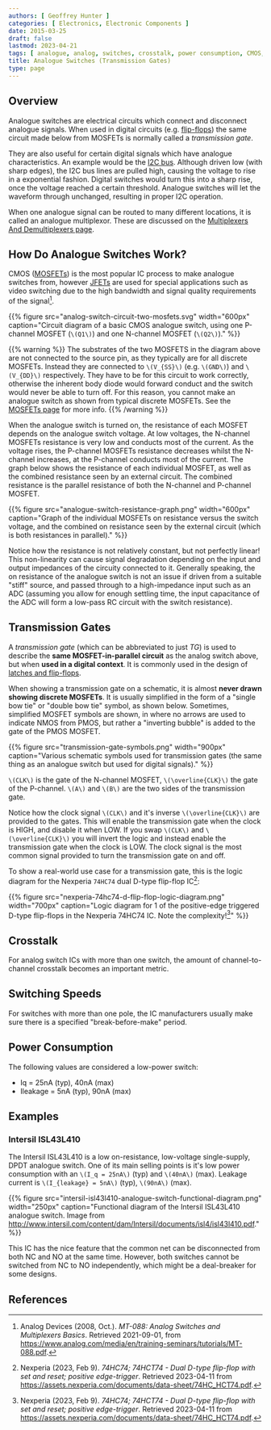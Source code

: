 ```yaml
---
authors: [ Geoffrey Hunter ]
categories: [ Electronics, Electronic Components ]
date: 2015-03-25
draft: false
lastmod: 2023-04-21
tags: [ analogue, analog, switches, crosstalk, power consumption, CMOS, MOSFETs, ADC, resistance, substrate, transmission gates, TGs, flip-flops, latches, I2C ]
title: Analogue Switches (Transmission Gates)
type: page
---
```


## Overview

Analogue switches are electrical circuits which connect and disconnect analogue signals. When used in digital circuits (e.g. [flip-flops](/electronics/circuit-design/digital-logic/latches-and-flip-flops/)) the same circuit made below from MOSFETs is normally called a _transmission gate_.

They are also useful for certain digital signals which have analogue characteristics. An example would be the [I2C bus](/electronics/communication-protocols/i2c-communication-protocol/). Although driven low (with sharp edges), the I2C bus lines are pulled high, causing the voltage to rise in a exponential fashion. Digital switches would turn this into a sharp rise, once the voltage reached a certain threshold. Analogue switches will let the waveform through unchanged, resulting in proper I2C operation.

When one analogue signal can be routed to many different locations, it is called an analogue multiplexor. These are discussed on the [Multiplexers And Demultiplexers page](/electronics/components/multiplexers-and-demultiplexers/).

## How Do Analogue Switches Work?

CMOS ([MOSFETs](/electronics/components/transistors/mosfets/)) is the most popular IC process to make analogue switches from, however [JFETs](/electronics/components/transistors/junction-gate-field-effect-transistor-jfets/) are used for special applications such as video switching due to the high bandwidth and signal quality requirements of the signal[^bib-ad-analog-switch-multiplexers-basics].

{{% figure src="analog-switch-circuit-two-mosfets.svg" width="600px" caption="Circuit diagram of a basic CMOS analogue switch, using one P-channel MOSFET (`\(Q1\)`) and one N-channel MOSFET (`\(Q2\)`)." %}}

{{% warning %}}
The substrates of the two MOSFETS in the diagram above are not connected to the source pin, as they typically are for all discrete MOSFETs. Instead they are connected to `\(V_{SS}\)` (e.g. `\(GND\)`) and `\(V_{DD}\)` respectively. They have to be for this circuit to work correctly, otherwise the inherent body diode would forward conduct and the switch would never be able to turn off. For this reason, you cannot make an analogue switch as shown from typical discrete MOSFETs. See the [MOSFETs page](/electronics/components/transistors/mosfets/#_the_substrate_body_connection) for more info.
{{% /warning %}}

When the analogue switch is turned on, the resistance of each MOSFET depends on the analogue switch voltage. At low voltages, the N-channel MOSFETs resistance is very low and conducts most of the current. As the voltage rises, the P-channel MOSFETs resistance decreases whilst the N-channel increases, at the P-channel conducts most of the current. The graph below shows the resistance of each individual MOSFET, as well as the combined resistance seen by an external circuit. The combined resistance is the parallel resistance of both the N-channel and P-channel MOSFET.

{{% figure src="analogue-switch-resistance-graph.png" width="600px" caption="Graph of the individual MOSFETs on resistance versus the switch voltage, and the combined on resistance seen by the external circuit (which is both resistances in parallel)." %}}

Notice how the resistance is not relatively constant, but not perfectly linear! This non-linearity can cause signal degradation depending on the input and output impedances of the circuity connected to it. Generally speaking, the on resistance of the analogue switch is not an issue if driven from a suitable "stiff" source, and passed through to a high-impedance input such as an ADC (assuming you allow for enough settling time, the input capacitance of the ADC will form a low-pass RC circuit with the switch resistance). 

## Transmission Gates

A _transmission gate_ (which can be abbreviated to just _TG_) is used to describe the **same MOSFET-in-parallel circuit** as the analog switch above, but when **used in a digital context**. It is commonly used in the design of [latches and flip-flops](/electronics/circuit-design/digital-logic/latches-and-flip-flops/).

When showing a transmission gate on a schematic, it is almost **never drawn showing discrete MOSFETs**. It is usually simplified in the form of a "single bow tie" or "double bow tie" symbol, as shown below. Sometimes, simplified MOSFET symbols are shown, in where no arrows are used to indicate NMOS from PMOS, but rather a "inverting bubble" is added to the gate of the PMOS MOSFET. 

{{% figure src="transmission-gate-symbols.png" width="900px" caption="Various schematic symbols used for transmission gates (the same thing as an analogue switch but used for digital signals)." %}}

`\(CLK\)` is the gate of the N-channel MOSFET, `\(\overline{CLK}\)` the gate of the P-channel. `\(A\)` and `\(B\)` are the two sides of the transmission gate.

Notice how the clock signal `\(CLK\)` and it's inverse `\(\overline{CLK}\)` are provided to the gates. This will enable the transmission gate when the clock is HIGH, and disable it when LOW. If you swap `\(CLK\)` and `\(\overline{CLK}\)` you will invert the logic and instead enable the transmission gate when the clock is LOW. The clock signal is the most common signal provided to turn the transmission gate on and off. 

To show a real-world use case for a transmission gate, this is the logic diagram for the Nexperia `74HC74` dual D-type flip-flop IC[^bib-nexperia-74hc74-ds]:

{{% figure src="nexperia-74hc74-d-flip-flop-logic-diagram.png" width="700px" caption="Logic diagram for 1 of the positive-edge triggered D-type flip-flops in the Nexperia 74HC74 IC. Note the complexity![^bib-nexperia-74hc74-ds]" %}}

## Crosstalk

For analog switch ICs with more than one switch, the amount of channel-to-channel crosstalk becomes an important metric.

## Switching Speeds

For switches with more than one pole, the IC manufacturers usually make sure there is a specified "break-before-make" period.

## Power Consumption

The following values are considered a low-power switch:

* Iq = 25nA (typ), 40nA (max)
* Ileakage = 5nA (typ), 90nA (max)

## Examples

### Intersil ISL43L410

The Intersil ISL43L410 is a low on-resistance, low-voltage single-supply, DPDT analogue switch. One of its main selling points is it's low power consumption with an `\(I_q = 25nA\)` (typ) and `\(40nA\)` (max). Leakage current is `\(I_{leakage} = 5nA\)` (typ), `\(90nA\)` (max).

{{% figure src="intersil-isl43l410-analogue-switch-functional-diagram.png" width="250px" caption="Functional diagram of the Intersil ISL43L410 analogue switch. Image from http://www.intersil.com/content/dam/Intersil/documents/isl4/isl43l410.pdf." %}}

This IC has the nice feature that the common net can be disconnected from both NC and NO at the same time. However, both switches cannot be switched from NC to NO independently, which might be a deal-breaker for some designs.

## References

[^bib-ad-analog-switch-multiplexers-basics]: Analog Devices (2008, Oct.). _MT-088: Analog Switches and Multiplexers Basics_. Retrieved 2021-09-01, from https://www.analog.com/media/en/training-seminars/tutorials/MT-088.pdf.
[^bib-wikipedia-transmission-gate]: Wikipedia (2022, July 9). _Transmission gate_. Retrieved 2023-04-21, from https://en.wikipedia.org/wiki/Transmission_gate.
[^bib-nexperia-74hc74-ds]: Nexperia (2023, Feb 9). _74HC74; 74HCT74 - Dual D-type flip-flop with set and reset; positive edge-trigger_. Retrieved 2023-04-11 from https://assets.nexperia.com/documents/data-sheet/74HC_HCT74.pdf.
